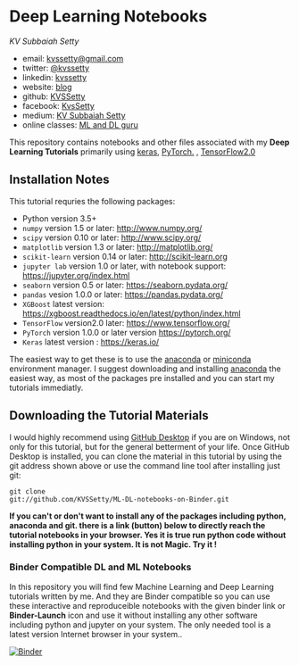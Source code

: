 #  Deep Learning Notebooks

*KV Subbaiah Setty*

- email: <kvssetty@gmail.com>
- twitter: [@kvssetty](https://twitter.com/kvssetty)
- linkedin: [kvssetty](https://www.linkedin.com/in/kvssetty/)
- website: [blog](https://kvssetty.com/)
- github: [KVSSetty](https://github.com/KVSSetty)
- facebook: [KvsSetty](https://www.facebook.com/kvssetty)
- medium: [KV Subbaiah Setty](https://medium.com/@kvssetty)
- online classes: [ML and DL guru](https://www.mlanddlguru.com/b)

This repository contains notebooks and other files associated with my
**Deep Learning Tutorials** primarily using [keras](https://keras.io/),
[PyTorch.](https://pytorch.org/) , [TensorFlow2.0](https://www.tensorflow.org/)

## Installation Notes
This tutorial requries the following packages:

- Python version 3.5+
- `numpy` version 1.5 or later: http://www.numpy.org/
- `scipy` version 0.10 or later: http://www.scipy.org/
- `matplotlib` version 1.3 or later: http://matplotlib.org/
- `scikit-learn` version 0.14 or later: http://scikit-learn.org
- `jupyter lab` version 1.0 or later, with notebook support: https://jupyter.org/index.html
- `seaborn` version 0.5 or later: https://seaborn.pydata.org/
- `pandas` vesion 1.0.0 or later: https://pandas.pydata.org/
- `XGBoost` latest version: https://xgboost.readthedocs.io/en/latest/python/index.html
- `TensorFlow` version2.0 later: https://www.tensorflow.org/
- `PyTorch` version 1.0.0 or later version https://pytorch.org/
- `Keras` latest version : https://keras.io/

The easiest way to get these is to use the [anaconda](https://www.anaconda.com/products/individual) or [miniconda](https://store.continuum.io/) environment manager.
I suggest downloading and installing [anaconda](https://www.anaconda.com/products/individual) the easiest way, as most of the packages pre installed and you can start my tutorials immediatly.

## Downloading the Tutorial Materials
I would highly recommend using [GitHub Desktop](https://desktop.github.com/) if you are on Windows, not only for this tutorial, but for the
general betterment of your life.  Once GitHub Desktop is installed, you can clone the
material in this tutorial by using the git address shown above or use the command line tool after installing just git:

```
git clone
git://github.com/KVSSetty/ML-DL-notebooks-on-Binder.git
```

**If you can't or don't want to install any of the packages including python, anaconda and git. there is a link (button) below to directly reach the tutorial notebooks in your browser. Yes it is true run python code without installing python in your system. It is not Magic. Try it !** 


### Binder Compatible DL and ML Notebooks
In this repository you will  find few  Machine Learning and Deep Learning tutorials written by me.
And they are Binder compatible so you can use these interactive and reproduceible notebooks with the given binder link
or **Binder-Launch** icon and use it without installing any other software including python and jupyter on your system.
The only needed tool is a latest version Internet browser in your system..

[![Binder](https://mybinder.org/badge_logo.svg)](https://mybinder.org/v2/gh/KVSSetty/ML-DL-notebooks-on-Binder/master)


